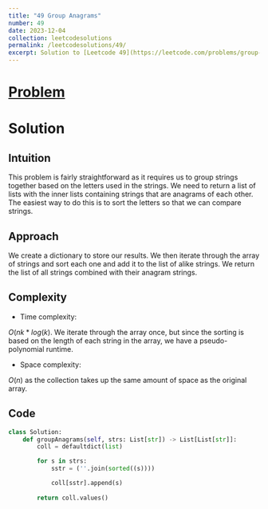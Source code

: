 ```yaml
---
title: "49 Group Anagrams"
number: 49
date: 2023-12-04
collection: leetcodesolutions
permalink: /leetcodesolutions/49/
excerpt: Solution to [Leetcode 49](https://leetcode.com/problems/group-anagrams/description/)
---
```

# [Problem](https://leetcode.com/problems/group-anagrams/description/)

# Solution

## Intuition
<!-- Describe your first thoughts on how to solve this problem. -->
This problem is fairly straightforward as it requires us to group strings together based on the letters used in the strings. We need to return a list of lists with the inner lists containing strings that are anagrams of each other. The easiest way to do this is to sort the letters so that we can compare strings.

## Approach
<!-- Describe your approach to solving the problem. -->
We create a dictionary to store our results. We then iterate through the array of strings and sort each one and add it to the list of alike strings. We return the list of all strings combined with their anagram strings.
 
## Complexity
- Time complexity:
<!-- Add your time complexity here, e.g. $$O(n)$$ -->
$O(nk*log(k)$. We iterate through the array once, but since the sorting is based on the length of each string in the array, we have a pseudo-polynomial runtime.
- Space complexity:
<!-- Add your space complexity here, e.g. $$O(n)$$ -->
$O(n)$ as the collection takes up the same amount of space as the original array.

## Code
```python
class Solution:
    def groupAnagrams(self, strs: List[str]) -> List[List[str]]:
        coll = defaultdict(list)

        for s in strs:
            sstr = (''.join(sorted((s))))

            coll[sstr].append(s)
        
        return coll.values()
```